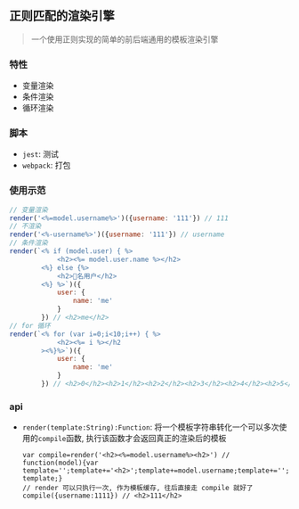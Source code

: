 正则匹配的渲染引擎
---
> 一个使用正则实现的简单的前后端通用的模板渲染引擎

### 特性
- 变量渲染
- 条件渲染
- 循环渲染

### 脚本
- `jest`: 测试
- `webpack`: 打包

### 使用示范
```javascript
// 变量渲染
render('<%=model.username%>')({username: '111'}) // 111
// 不渲染
render('<%-username%>')({username: '111'}) // username
// 条件渲染
render(`<% if (model.user) { %>
            <h2><%= model.user.name %></h2>
        <%} else {%>
            <h2>􏴣名用户</h2>
        <%} %>`)({
            user: {
                name: 'me'
            }
        }) // <h2>me</h2>
// for 循环
render(`<% for (var i=0;i<10;i++) { %>
            <h2><%= i %></h2
        ><%}%>`)({
            user: {
                name: 'me'
            }
        }) // <h2>0</h2><h2>1</h2><h2>2</h2><h2>3</h2><h2>4</h2><h2>5</h2><h2>6</h2><h2>7</h2><h2>8</h2><h2>9</h2>
```

### api
- `render(template:String):Function`: 将一个模板字符串转化一个可以多次使用的`compile`函数, 执行该函数才会返回真正的渲染后的模板
   ```
   var compile=render('<h2><%=model.username%><h2>') // function(model){var template='';template+='<h2>';template+=model.username;template+='';return template;}
   // render 可以只执行一次, 作为模板缓存, 往后直接走 compile 就好了
   compile({username:1111}) // <h2>111</h2>
   ```
